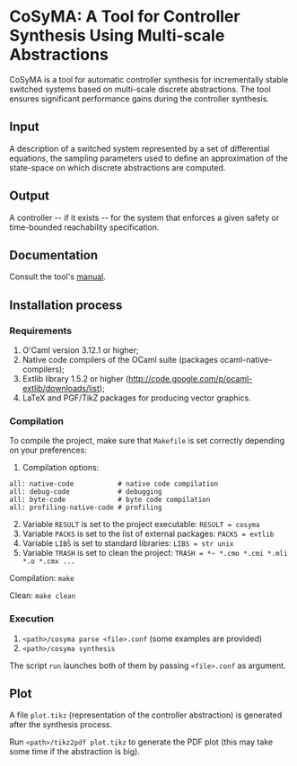 # CoSyMA: A Tool for Controller Synthesis Using Multi-scale Abstractions

CoSyMA is a tool for automatic controller synthesis for incrementally stable switched systems based on multi-scale discrete abstractions. The tool ensures significant performance gains during the controller synthesis.

## Input

A description of a switched system represented by a set of differential equations, the sampling parameters used to define an approximation of the state-space on which discrete abstractions are computed.

## Output

A controller -- if it exists -- for the system that enforces a given safety or time-bounded reachability specification. 

## Documentation

Consult the tool's [manual](https://hal.archives-ouvertes.fr/hal-00743982).

## Installation process

### Requirements

1. O'Caml version 3.12.1 or higher;
2. Native code compilers of the OCaml suite (packages ocaml-native-compilers);
3. Extlib library 1.5.2 or higher (http://code.google.com/p/ocaml-extlib/downloads/list);
4. LaTeX and PGF/TikZ packages for producing vector graphics.
 
### Compilation 

To compile the project, make sure that `Makefile` is set correctly depending on your preferences:

1. Compilation options:
```
all: native-code           # native code compilation
all: debug-code            # debugging
all: byte-code             # byte code compilation
all: profiling-native-code # profiling
```
2. Variable `RESULT` is set to the project executable: `RESULT = cosyma`
3. Variable `PACKS` is set to the list of external packages: `PACKS = extlib`
4. Variable `LIBS̀̀` is set to standard libraries: `LIBS = str unix`
5. Variable `TRASH` is set to clean the project: `TRASH = *~ *.cmo *.cmi *.mli *.o *.cmx ...` 
 
Compilation: `make` 
 
Clean: `make clean`
 
### Execution

1. `<path>/cosyma parse <file>.conf` (some examples are provided)
2. `<path>/cosyma synthesis` 
  
The script `run` launches both of them by passing `<file>.conf` as argument.
 
## Plot  

A file `plot.tikz` (representation of the controller abstraction) is generated after the synthesis process. 

Run `<path>/tikz2pdf plot.tikz` to generate the PDF plot (this may take some time if the abstraction is big).

